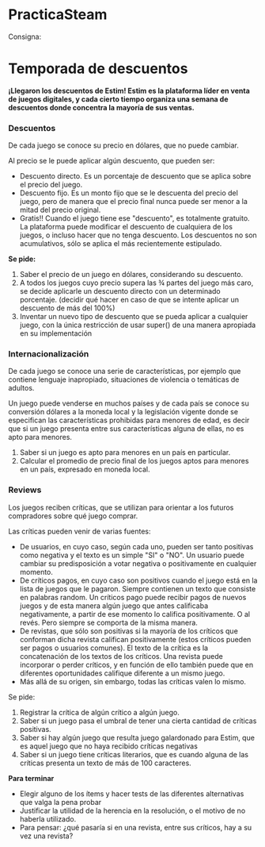 # PracticaSteam
Consigna: 
# Temporada de descuentos

**¡Llegaron los descuentos de Estim! 
Estim es la plataforma líder en venta de juegos digitales, y cada cierto tiempo organiza una semana de descuentos donde concentra la mayoría de sus ventas.**

### Descuentos

De cada juego se conoce su precio en dólares, que no puede cambiar. 

Al precio se le puede aplicar algún descuento, que pueden ser:
- Descuento directo. Es un porcentaje de descuento que se aplica sobre el precio del juego.
- Descuento fijo. Es un monto fijo que se le descuenta del precio del juego, pero de manera que el precio final nunca puede ser menor a la mitad del precio original. 
- Gratis!! Cuando el juego tiene ese "descuento", es totalmente gratuito.
La plataforma puede modificar el descuento de cualquiera de los juegos, o incluso hacer que no tenga descuento. Los descuentos no son acumulativos, sólo se aplica el más recientemente estipulado.

**Se pide:**
1. Saber el precio de un juego en dólares, considerando su descuento.
2. A todos los juegos cuyo precio supera las ¾ partes del juego más caro, se decide aplicarle un descuento directo con un determinado porcentaje. (decidir qué hacer en caso de que se intente aplicar un descuento de más del 100%)
3. Inventar un nuevo tipo de descuento que se pueda aplicar a cualquier juego, con la única restricción de usar super() de una manera apropiada en su implementación

### Internacionalización
De cada juego se conoce una serie de características, por ejemplo que contiene lenguaje inapropiado, situaciones de violencia o temáticas de adultos. 

Un juego puede venderse en muchos países y de cada país se conoce su conversión dólares a la moneda local y la legislación vigente donde se especifican las características prohibidas para menores de edad, es decir que si un juego presenta entre sus características alguna de ellas, no es apto para menores. 

1. Saber si un juego es apto para menores en un país en particular.
2. Calcular el promedio de precio final de los juegos aptos para menores en un país, expresado en moneda local.

### Reviews
Los juegos reciben críticas, que se utilizan para orientar a los futuros compradores sobre qué juego comprar.

Las críticas pueden venir de varias fuentes:
- De usuarios, en cuyo caso, según cada uno, pueden ser tanto positivas como negativa y el texto es un simple "SI" o "NO". Un usuario puede cambiar su predisposición a votar negativa o positivamente en cualquier momento.
- De críticos pagos, en cuyo caso son positivos cuando el juego está en la lista de juegos que le pagaron. Siempre contienen un texto que consiste en palabras random. Un críticos pago puede recibir pagos de nuevos juegos y de esta manera algún juego que antes calificaba negativamente, a partir de ese momento lo califica positivamente. O al revés. Pero siempre se comporta de la misma manera. 
- De revistas, que sólo son positivas si la mayoría de los críticos que conforman dicha revista califican positivamente (estos críticos pueden ser pagos o usuarios comunes). El texto de la crítica es la concatenación de los textos de los críticos. Una revista puede incorporar o perder críticos, y en función de ello también puede que en diferentes oportunidades califique diferente a un mismo juego.
- Más allá de su origen, sin embargo, todas las críticas valen lo mismo.
 
Se pide:
1. Registrar la crítica de algún crítico a algún juego.
2. Saber si un juego pasa el umbral de tener una cierta cantidad de críticas positivas.
3. Saber si hay algún juego que resulta juego galardonado para Estim, que es aquel juego que no haya recibido críticas negativas
4. Saber si un juego tiene críticas literarios, que es cuando alguna de las críticas presenta un texto de más de 100 caracteres.

**Para terminar**
- Elegir alguno de los ítems y hacer tests de las diferentes alternativas que valga la pena probar
- Justificar la utilidad de la herencia en la resolución, o el motivo de no haberla utilizado.
- Para pensar: ¿qué pasaría si en una revista, entre sus críticos, hay a su vez una revista?
